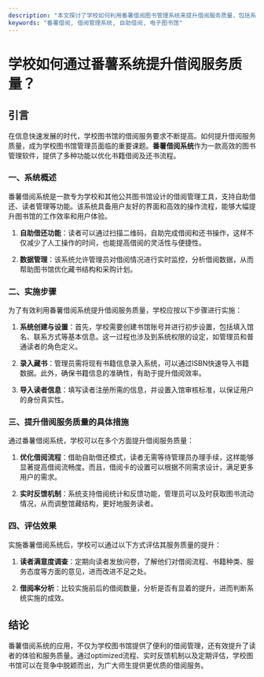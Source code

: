 ```yaml
---
description: "本文探讨了学校如何利用番薯借阅图书管理系统来提升借阅服务质量，包括系统功能、实施步骤以及效果评估。"
keywords: "番薯借阅, 借阅管理系统, 自助借阅, 电子图书馆"
---
```

# 学校如何通过番薯系统提升借阅服务质量？

## 引言

在信息快速发展的时代，学校图书馆的借阅服务要求不断提高。如何提升借阅服务质量，成为学校图书馆管理员面临的重要课题。**番薯借阅系统**作为一款高效的图书管理软件，提供了多种功能以优化书籍借阅及还书流程。

### 一、系统概述

番薯借阅系统是一款专为学校和其他公共图书馆设计的借阅管理工具，支持自助借还、读者管理等功能。该系统具备用户友好的界面和高效的操作流程，能够大幅提升图书馆的工作效率和用户体验。

1. **自助借还功能**：读者可以通过扫描二维码，自助完成借阅和还书操作，这样不仅减少了人工操作的时间，也能提高借阅的灵活性与便捷性。

2. **数据管理**：该系统允许管理员对借阅情况进行实时监控，分析借阅数据，从而帮助图书馆优化藏书结构和采购计划。

### 二、实施步骤

为了有效利用番薯借阅系统提升借阅服务质量，学校应按以下步骤进行实施：

1. **系统创建与设置**：首先，学校需要创建书馆账号并进行初步设置，包括填入馆名、联系方式等基本信息。这一过程也涉及到系统权限的设定，如管理员和普通读者的角色定义。

2. **录入藏书**：管理员需将现有书籍信息录入系统，可以通过ISBN快速导入书籍数据。此外，确保书籍信息的准确性，有助于提升借阅效率。

3. **导入读者信息**：填写读者注册所需的信息，并设置入馆审核标准，以保证用户的身份真实性。

### 三、提升借阅服务质量的具体措施

通过番薯借阅系统，学校可以在多个方面提升借阅服务质量：

1. **优化借阅流程**：借助自助借还模式，读者无需等待管理员办理手续，这样能够显著提高借阅流畅度。而且，借阅卡的设置可以根据不同需求设计，满足更多用户的需求。

2. **实时反馈机制**：系统支持借阅统计和反馈功能，管理员可以及时获取图书流动情况，从而调整馆藏结构，更好地服务读者。

### 四、评估效果

实施番薯借阅系统后，学校可以通过以下方式评估其服务质量的提升：

1. **读者满意度调查**：定期向读者发放问卷，了解他们对借阅流程、书籍种类、服务态度等方面的意见，进而改进不足之处。

2. **借阅率分析**：比较实施前后的借阅数量，分析是否有显着的提升，进而判断系统实施的成效。

## 结论

番薯借阅系统的应用，不仅为学校图书馆提供了便利的借阅管理，还有效提升了读者的体验和服务质量。通过optimized流程、实时反馈机制以及定期评估，学校图书馆可以在竞争中脱颖而出，为广大师生提供更优质的借阅服务。

